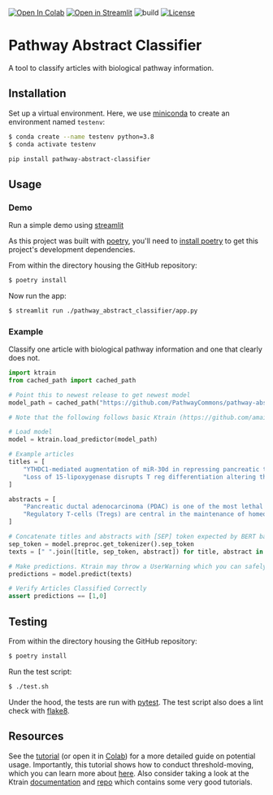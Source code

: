 <a href="https://colab.research.google.com/github/PathwayCommons/pathway-abstract-classifier/blob/main/notebooks/tutorial.ipynb" target="_parent"><img src="https://colab.research.google.com/assets/colab-badge.svg" alt="Open In Colab"/></a>
[![Open in Streamlit](https://static.streamlit.io/badges/streamlit_badge_black_white.svg)](https://share.streamlit.io/pathwaycommons/pathway-abstract-classifier/main/pathway_abstract_classifier/app.py)
![build](https://github.com/PathwayCommons/pathway-abstract-classifier/actions/workflows/ci.yml/badge.svg)
[![License](https://img.shields.io/badge/License-MIT-blue.svg)](https://github.com/PathwayCommons/pathway-abstract-classifier/)

# Pathway Abstract Classifier

A tool to classify articles with biological pathway information.

## Installation

Set up a virtual environment. Here, we use [miniconda](https://docs.conda.io/en/latest/miniconda.html) to create an environment named `testenv`:

```bash
$ conda create --name testenv python=3.8
$ conda activate testenv
```

```sh
pip install pathway-abstract-classifier
```

## Usage

### Demo

Run a simple demo using [streamlit](https://docs.streamlit.io/)

As this project was built with [poetry](https://python-poetry.org), you'll need to [install poetry](https://python-poetry.org/docs/#installation) to get this project's development dependencies.

From within the directory housing the GitHub repository:

```bash
$ poetry install
```

Now run the app:

```bash
$ streamlit run ./pathway_abstract_classifier/app.py
```


### Example

Classify one article with biological pathway information and one that clearly does not.

```py
import ktrain
from cached_path import cached_path

# Point this to newest release to get newest model
model_path = cached_path("https://github.com/PathwayCommons/pathway-abstract-classifier/releases/download/pretrained-models/title_abstract_model.zip", extract_archive=True)

# Note that the following follows basic Ktrain (https://github.com/amaiya/ktrain) syntax.

# Load model
model = ktrain.load_predictor(model_path)

# Example articles
titles = [
    "YTHDC1-mediated augmentation of miR-30d in repressing pancreatic tumorigenesis via attenuation of RUNX1-induced transcriptional activation of Warburg effect",
    "Loss of 15-lipoxygenase disrupts T reg differentiation altering their pro-resolving functions"
]

abstracts = [
    "Pancreatic ductal adenocarcinoma (PDAC) is one of the most lethal human cancers. It thrives in a malnourished environment; however, little is known about the mechanisms by which PDAC cells actively promote aerobic glycolysis to maintain their metabolic needs. Gene Expression Omnibus (GEO) was used to identify differentially expressed miRNAs. The expression pattern of miR-30d in normal and PDAC tissues was studied by in situ hybridization. The role of miR-30d/RUNX1 in vitro and in vivo was evaluated by CCK8 assay and clonogenic formation as well as transwell experiment, subcutaneous xenograft model and liver metastasis model, respectively. Glucose uptake, ATP and lactate production were tested to study the regulatory effect of miR-30d/RUNX1 on aerobic glycolysis in PDAC cells. Quantitative real-time PCR, western blot, Chip assay, promoter luciferase activity, RIP, MeRIP, and RNA stability assay were used to explore the molecular mechanism of YTHDC1/miR-30d/RUNX1 in PDAC. Here, we discover that miR-30d expression was remarkably decreased in PDAC tissues and associated with good prognosis, contributed to the suppression of tumor growth and metastasis, and attenuation of Warburg effect. Mechanistically, the m6A reader YTHDC1 facilitated the biogenesis of mature miR-30d via m6A-mediated regulation of mRNA stability. Then, miR-30d inhibited aerobic glycolysis through regulating SLC2A1 and HK1 expression by directly targeting the transcription factor RUNX1, which bound to the promoters of the SLC2A1 and HK1 genes. Moreover, miR-30d was clinically inversely correlated with RUNX1, SLC2A1 and HK1, which function as adverse prognosis factors for overall survival in PDAC tissues. Overall, we demonstrated that miR-30d is a functional and clinical tumor-suppressive gene in PDAC. Our findings further uncover that miR-30d is a novel target for YTHDC1 through m6A modification, and miR-30d represses pancreatic tumorigenesis via suppressing aerobic glycolysis.",
    "Regulatory T-cells (Tregs) are central in the maintenance of homeostasis and resolution of inflammation. However, the mechanisms that govern their differentiation and function are not completely understood. Herein, we demonstrate a central role for the lipid mediator biosynthetic enzyme 15-lipoxygenase (ALOX15) in regulating key aspects of Treg biology. Pharmacological inhibition or genetic deletion of ALOX15 in Tregs decreased FOXP3 expression, altered Treg transcriptional profile and shifted their metabolism. This was linked with an impaired ability of Alox15-deficient cells to exert their pro-resolving actions, including a decrease in their ability to upregulate macrophage efferocytosis and a downregulation of interferon gamma expression in Th1 cells. Incubation of Tregs with the ALOX15-derived specilized pro-resolving mediators (SPM)s Resolvin (Rv)D3 and RvD5n-3 DPA rescued FOXP3 expression in cells where ALOX15 activity was inhibited. In vivo, deletion of Alox15 led to increased vascular lipid load and expansion of Th1 cells in mice fed western diet, a phenomenon that was reversed when Alox15-deficient mice were reconstituted with wild type Tregs. Taken together these findings demonstrate a central role of pro-resolving lipid mediators in governing the differentiation of naive T-cells to Tregs."
]

# Concatenate titles and abstracts with [SEP] token expected by BERT based models
sep_token = model.preproc.get_tokenizer().sep_token
texts = [" ".join([title, sep_token, abstract]) for title, abstract in zip(titles, abstracts)]

# Make predictions. Ktrain may throw a UserWarning which you can safely ignore.
predictions = model.predict(texts)

# Verify Articles Classified Correctly
assert predictions == [1,0]
```

## Testing

From within the directory housing the GitHub repository:

```bash
$ poetry install
```

Run the test script:

```bash
$ ./test.sh
```

Under the hood, the tests are run with [pytest](https://docs.pytest.org/). The test script also does a lint check with [flake8](https://flake8.pycqa.org/).


## Resources

See the [tutorial](https://github.com/PathwayCommons/pathway-abstract-classifier/blob/main/notebooks/tutorial.ipynb) (or open it in [Colab](https://colab.research.google.com/github/PathwayCommons/pathway-abstract-classifier/blob/main/notebooks/tutorial.ipynb)) for a more detailed guide on potential usage. Importantly, this tutorial shows how to conduct threshold-moving, which you can learn more about [here](https://deepchecks.com/glossary/classification-threshold/). Also consider taking a look at the Ktrain [documentation](https://amaiya.github.io/ktrain/index.html) and [repo](https://github.com/amaiya/ktrain) which contains some very good tutorials.


